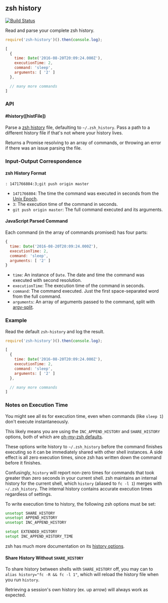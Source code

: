 ## zsh history

[![Build Status](https://travis-ci.org/danasilver/zsh-history.svg?branch=master)](https://travis-ci.org/danasilver/zsh-history)

Read and parse your complete zsh history.

```js
require('zsh-history')().then(console.log);

[
  {
    time: Date('2016-08-20T20:09:24.000Z'),
    executionTime: 2,
    command: 'sleep',
    arguments: [ '2' ]
  },

  // many more commands
]
```

### API

#### #history([histFile])

Parse a [zsh history](http://zsh.sourceforge.net/Guide/zshguide02.html#l16)
file, defaulting to `~/.zsh_history`. Pass a path to a different history file
if that's not where your history lives.

Returns a Promise resolving to an array of commands, or throwing an error if
there was an issue parsing the file.

### Input-Output Correspondence

#### zsh History Format

```
: 1471766804:3;git push origin master
```

* `1471766804`: The time the command was executed in seconds from the
  [Unix Epoch](https://en.wikipedia.org/wiki/Unix_time).
* `3`: The execution time of the command in seconds.
* `git push origin master`: The full command executed and its arguments.

#### JavaScript Parsed Command

Each command (in the array of commands promised) has four parts:

```js
{
  time: Date('2016-08-20T20:09:24.000Z'),
  executionTime: 2,
  command: 'sleep',
  arguments: [ '2' ]
}
```

* `time`: An instance of `Date`. The date and time the command was executed with
  second resolution.
* `executionTime`: The execution time of the command in seconds.
* `command`: The command executed. Just the first space-separated word from the
  full command.
* `arguments`: An array of arguments passed to the command, split with
  [argv-split](https://www.npmjs.com/package/argv-split).

### Example

Read the default `zsh-history` and log the result.

```js
require('zsh-history')().then(console.log);

[
  {
    time: Date('2016-08-20T20:09:24.000Z'),
    executionTime: 2,
    command: 'sleep',
    arguments: [ '2' ]
  },

  // many more commands
]
```

### Notes on Execution Time

You might see all `0`s for execution time, even when commands (like `sleep 1`)
don't execute instantaneously.

This likely means you are using the `INC_APPEND_HISTORY` and `SHARE_HISTORY`
options, both of which are
[oh-my-zsh defaults](https://github.com/robbyrussell/oh-my-zsh/blob/83cf8dc16f51babbb0193c5b97e568739c1f40de/lib/history.zsh#L23-L24).

These options write history to `~/.zsh_history` before the command finishes
executing so it can be immediately shared with other shell instances. A side
effect is all zero execution times, since zsh has written down the command
before it finishes.

Confusingly, `history` will report non-zero times for commands that took greater
than zero seconds in your current shell. zsh maintains an internal history for
the current shell, which `history` (aliased to `fc -l 1`) merges with
`~/.zsh_history`. The internal history contains accurate execution times
regardless of settings.

To write execution time to history, the following zsh options must be set:

```zsh
unsetopt SHARE_HISTORY
unsetopt APPEND_HISTORY
unsetopt INC_APPEND_HISTORY

setopt EXTENDED_HISTORY
setopt INC_APPEND_HISTORY_TIME
```

zsh has much more documentation on its
[history options](http://zsh.sourceforge.net/Doc/Release/Options.html#History).

#### Share History Without `SHARE_HISTORY`

To share history between shells with `SHARE_HISTORY` off, you may can to
`alias history="fc -R && fc -l 1"`, which will reload the history file when you
run `history`.

Retrieving a session's own history (ex. up arrow) will always work as expected.
